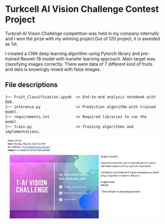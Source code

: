 # Turkcell AI Vision Challenge Contest Project

Turkcell AI Vision Challenge competition was held in my company internally and I won the prize with my winning project.Out of 120 project, it is awarded as 1st. 

I created a CNN deep learning algorithm using Pytorch library and pre-trained Resnet-18 model with transfer learning approach. Main target was classifying images correctly.
There were data of 7 different kind of fruits and data is knowingly mixed with false images. 

## File descriptions

```t-ai-vision-challenge/
├── Fruit_Classification.ipynb  >> End-to-end analysis notebook with EDA.
├── inference.py                >> Prediction algorithm with trained model.
├── requirements.txt            >> Required libraries to run the model.
├── train.py                    >> Training algorithms and implementations.

```


<img src="t-ai-vision-challenge-mail.jpg"  /> 
